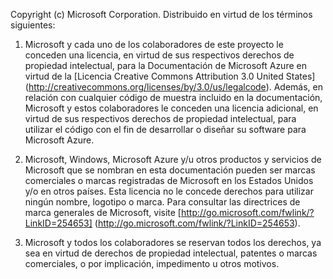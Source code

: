 ﻿Copyright (c) Microsoft Corporation.  Distribuido en virtud de los términos siguientes:
 
1. Microsoft y cada uno de los colaboradores de este proyecto le conceden una licencia, en virtud de sus respectivos derechos de propiedad intelectual, para la Documentación de Microsoft Azure en virtud de la [Licencia Creative Commons Attribution 3.0 United States] (http://creativecommons.org/licenses/by/3.0/us/legalcode).  Además, en relación con cualquier código de muestra incluido en la documentación, Microsoft y estos colaboradores le conceden una licencia adicional, en virtud de sus respectivos derechos de propiedad intelectual, para utilizar el código con el fin de desarrollar o diseñar su software para Microsoft Azure.
 
2.  Microsoft, Windows, Microsoft Azure y/u otros productos y servicios de Microsoft que se nombran en esta documentación pueden ser marcas comerciales o marcas registradas de Microsoft en los Estados Unidos y/o en otros países. Esta licencia no le concede derechos para utilizar ningún nombre, logotipo o marca. Para consultar las directrices de marca generales de Microsoft, visite [http://go.microsoft.com/fwlink/?LinkID=254653] (http://go.microsoft.com/fwlink/?LinkID=254653).
 
3.  Microsoft y todos los colaboradores se reservan todos los derechos, ya sea en virtud de derechos de propiedad intelectual, patentes o marcas comerciales, o por implicación, impedimento u otros motivos.